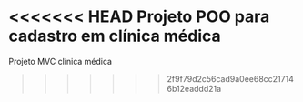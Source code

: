 <<<<<<< HEAD
Projeto POO para cadastro em clínica médica
=======
Projeto MVC clínica médica
>>>>>>> 2f9f79d2c56cad9a0ee68cc217146b12eaddd21a
